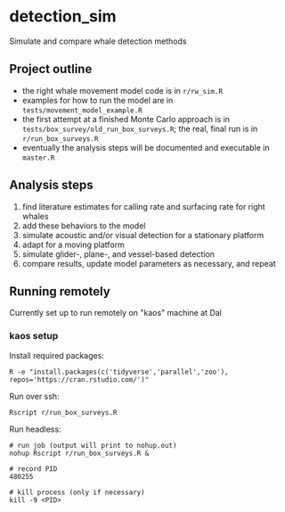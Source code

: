 # detection_sim
Simulate and compare whale detection methods

## Project outline
- the right whale movement model code is in `r/rw_sim.R`  
- examples for how to run the model are in `tests/movement_model_example.R`
- the first attempt at a finished Monte Carlo approach is in `tests/box_survey/old_run_box_surveys.R`; the real, final run is in `r/run_box_surveys.R`
- eventually the analysis steps will be documented and executable in `master.R`

## Analysis steps
1. find literature estimates for calling rate and surfacing rate for right whales  
2. add these behaviors to the model  
3. simulate acoustic and/or visual detection for a stationary platform  
4. adapt for a moving platform  
5. simulate glider-, plane-, and vessel-based detection
6. compare results, update model parameters as necessary, and repeat  

## Running remotely

Currently set up to run remotely on "kaos" machine at Dal

### kaos setup

Install required packages:
```
R -e "install.packages(c('tidyverse','parallel','zoo'), repos='https://cran.rstudio.com/')"
```

Run over ssh:
```
Rscript r/run_box_surveys.R 
```

Run headless:
```
# run job (output will print to nohup.out)
nohup Rscript r/run_box_surveys.R &

# record PID
480255

# kill process (only if necessary)
kill -9 <PID>
```
